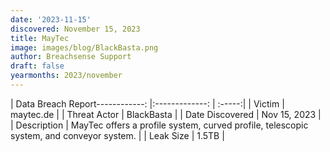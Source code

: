 ```yaml
---
date: '2023-11-15'
discovered: November 15, 2023
title: MayTec
image: images/blog/BlackBasta.png
author: Breachsense Support
draft: false
yearmonths: 2023/november
---
```


| Data Breach Report------------:     |:-------------:    | :-----:|
| Victim      | maytec.de      | 
| Threat Actor      | BlackBasta      | 
| Date Discovered      | Nov 15, 2023      | 
| Description      | MayTec offers a profile system, curved profile, telescopic system, and conveyor system.      | 
| Leak Size      | 1.5TB      | 

